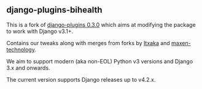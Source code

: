## django-plugins-bihealth

This is a fork of [django-plugins 0.3.0](https://github.com/krischer/django-plugins/releases/tag/0.3.0) which aims at modifying the package to work with Django v3.1+.

Contains our tweaks along with merges from forks by [Itxaka](https://github.com/Itxaka/) and [maxen-technology](https://github.com/maxen-technology/).

We aim to support modern (aka non-EOL) Python v3 versions and Django 3.x and onwards.

The current version supports Django releases up to v4.2.x.

